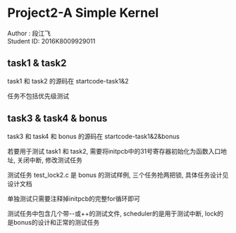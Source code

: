 # Project2-A Simple Kernel
Author    : 段江飞  
Student ID: 2016K8009929011
## task1 & task2
task1 和 task2 的源码在 startcode-task1&2  

任务不包括优先级测试

## task3 & task4 & bonus
task3 和 task4 和 bonus 的源码在 startcode-task1&2&bonus    

若要用于测试 task1 和 task2, 需要将initpcb中的31号寄存器初始化为函数入口地址, 关闭中断, 修改测试任务  

测试任务 test_lock2.c 是 bonus 的测试样例, 三个任务抢两把锁, 具体任务设计见设计文档  

单独测试只需要注释掉initpcb的完整for循环即可  

测试任务中包含几个带--或++的测试文件, scheduler的是用于测试中断, lock的是bonus的设计和正常的测试任务
